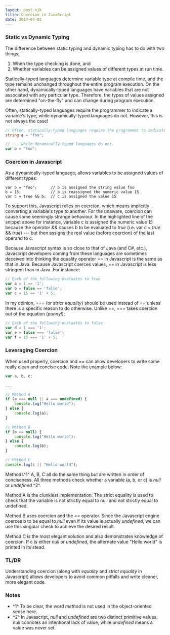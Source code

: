 ```yaml
---
layout: post.njk
title: Coercion in JavaScript
date: 2017-04-02
---
```


### Static vs Dynamic Typing

The difference between static typing and dynamic typing has to do with two things:

1. When the type checking is done, and
2. Whether variables can be assigned values of different types at run time.

Statically-typed languages determine variable type at compile time, and the type remains unchanged throughout the entire program execution. On the other hand, dynamically-typed languages have variables that are not associated with any particular type. Therefore, the types of values assigned are determined "on-the-fly" and can change during program execution.

Often, statically-typed languages require the programmer to indicate a variable's type, while dynamically-typed languages do not. However, this is not always the case!

```csharp
// Often, statically-typed languages require the programmer to indicate a variable's type...
string a = "foo";
```

```javascript
// ... while dynamically-typed languages do not.
var b = "foo";
```

### Coercion in Javascript

As a dynamically-typed language, allows variables to be assigned values of different types:

```javascript/2
var b = "foo";      // b is assigned the string value foo
b = 15;             // b is reassigned the numeric value 15
var c = true && b;  // c is assigned the value 15
```

To support this, Javascript relies on coercion, which means implicitly converting a variable's type to another. For the unaware, coercion can cause some seemingly strange behaviour. In the highlighted line of the snippet above for instance, variable c is assigned the numeric value *15* because the operator *&&* causes *b* to be evaluated to *true* (i.e. var *c* = *true* && *true*) --- but then assigns the real value (before coercion) of the last operand to c.

Because Javascript syntax is so close to that of Java (and C#, etc.), Javascript developers coming from these languages are sometimes deceived into thinking the equality operator *==* in Javascript is the same as that in Java. Because Javascript coerces values, *==* in Javascript is less stringent than in Java. For instance:

```javascript
// Each of the following evaluates to true
var a = 1 == '1';
var b = false == 'false';
var c = 15 == '1' + 5;
```

In my opinion, *===* (or *strict equality*) should be used instead of *==* unless there is a specific reason to do otherwise. Unlike *==*, *===* takes coercion out of the equation (*punny!*):

```javascript
// Each of the following evaluates to false
var d = 1 === '1';
var e = false === 'false';
var f = 15 === '1' + 5;
```

### Leveraging Coercion

When used properly, coercion and *==* can allow developers to write some really clean and concise code. Note the example below:

```javascript
var a, b, c;

...

// Method A
if (a === null || a === undefined) {
    console.log("Hello world");
} else {
    console.log(a);
}

// Method B
if (b == null) {
    console.log("Hello world");
} else {
    console.log(b);
}

// Method C
console.log(c || "Hello world");
```

Methods^1^ A, B, C all do the same thing but are written in order of conciseness. All three methods check whether a variable (a, b, or c) is *null* or *undefined* ^2^.

Method A is the clunkiest implementation. The strict equality is used to check that the variable is not strictly equal to null and not strictly equal to undefined.

Method B uses coercion and the *==* operator. Since the Javascript engine coerces b to be equal to *null* even if its value is actually *undefined*, we can use this singular check to achieve the desired result.

Method C is the most elegant solution and also demonstrates knowledge of coercion. If c is either *null* or *undefined*, the alternate value "Hello world" is printed in its stead.

### TL/DR

Understanding coercion (along with *equality* and *strict equality* in Javascript) allows developers to avoid common pitfalls and write cleaner, more elegant code.

### Notes

- ^1^ To be clear, the word *method* is not used in the object-oriented sense here.
- ^2^ In Javascript, *null* and *undefined* are two distinct primitive values. *null* connotes an intentional lack of value, while *undefined* means a value was never set.